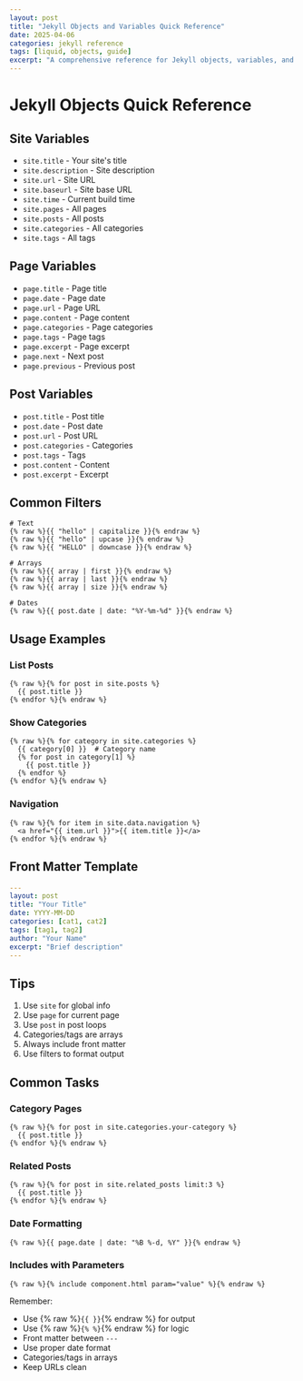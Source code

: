 ```yaml
---
layout: post
title: "Jekyll Objects and Variables Quick Reference"
date: 2025-04-06
categories: jekyll reference
tags: [liquid, objects, guide]
excerpt: "A comprehensive reference for Jekyll objects, variables, and filters"
---
```


# Jekyll Objects Quick Reference

## Site Variables
- `site.title` - Your site's title
- `site.description` - Site description
- `site.url` - Site URL
- `site.baseurl` - Site base URL
- `site.time` - Current build time
- `site.pages` - All pages
- `site.posts` - All posts
- `site.categories` - All categories
- `site.tags` - All tags

## Page Variables
- `page.title` - Page title
- `page.date` - Page date
- `page.url` - Page URL
- `page.content` - Page content
- `page.categories` - Page categories
- `page.tags` - Page tags
- `page.excerpt` - Page excerpt
- `page.next` - Next post
- `page.previous` - Previous post

## Post Variables
- `post.title` - Post title
- `post.date` - Post date
- `post.url` - Post URL
- `post.categories` - Categories
- `post.tags` - Tags
- `post.content` - Content
- `post.excerpt` - Excerpt

## Common Filters
```liquid
# Text
{% raw %}{{ "hello" | capitalize }}{% endraw %}
{% raw %}{{ "hello" | upcase }}{% endraw %}
{% raw %}{{ "HELLO" | downcase }}{% endraw %}

# Arrays
{% raw %}{{ array | first }}{% endraw %}
{% raw %}{{ array | last }}{% endraw %}
{% raw %}{{ array | size }}{% endraw %}

# Dates
{% raw %}{{ post.date | date: "%Y-%m-%d" }}{% endraw %}
```

## Usage Examples

### List Posts
```liquid
{% raw %}{% for post in site.posts %}
  {{ post.title }}
{% endfor %}{% endraw %}
```

### Show Categories
```liquid
{% raw %}{% for category in site.categories %}
  {{ category[0] }}  # Category name
  {% for post in category[1] %}
    {{ post.title }}
  {% endfor %}
{% endfor %}{% endraw %}
```

### Navigation
```liquid
{% raw %}{% for item in site.data.navigation %}
  <a href="{{ item.url }}">{{ item.title }}</a>
{% endfor %}{% endraw %}
```

## Front Matter Template
```yaml
---
layout: post
title: "Your Title"
date: YYYY-MM-DD
categories: [cat1, cat2]
tags: [tag1, tag2]
author: "Your Name"
excerpt: "Brief description"
---
```

## Tips
1. Use `site` for global info
2. Use `page` for current page
3. Use `post` in post loops
4. Categories/tags are arrays
5. Always include front matter
6. Use filters to format output

## Common Tasks

### Category Pages
```liquid
{% raw %}{% for post in site.categories.your-category %}
  {{ post.title }}
{% endfor %}{% endraw %}
```

### Related Posts
```liquid
{% raw %}{% for post in site.related_posts limit:3 %}
  {{ post.title }}
{% endfor %}{% endraw %}
```

### Date Formatting
```liquid
{% raw %}{{ page.date | date: "%B %-d, %Y" }}{% endraw %}
```

### Includes with Parameters
```liquid
{% raw %}{% include component.html param="value" %}{% endraw %}
```

Remember:
- Use {% raw %}`{{ }}`{% endraw %} for output
- Use {% raw %}`{% %}`{% endraw %} for logic
- Front matter between `---`
- Use proper date format
- Categories/tags in arrays
- Keep URLs clean
